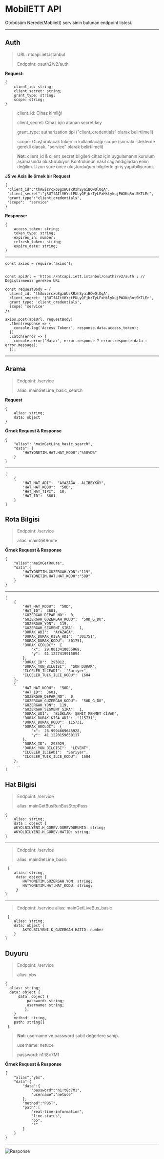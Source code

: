 # MobiIETT API
Otobüsüm Nerede(Mobiiett) servisinin bulunan endpoint listesi.

<hr>

## Auth

    

> URL: ntcapi.iett.istanbul
> 
> Endpoint: oauth2/v2/auth

**Request:**

	{
		client_id: string;
		client_secret: string;
		grant_type: string; 
		scope: string;
	}

> client_id: Cihaz kimliği
> 
> client_secret: Cihaz için atanan secret key
> 
> grant_type: autharization tipi ("client_credentials" olarak belirtilmeli)
> 
> scope: Oluşturulacak token'in kullanılacağı scope (sonraki isteklerde gerekli olacak. "service" olarak belirtilmeli)


 

> **Not**: client_id & client_secret bilgileri cihaz için uygulamanın kurulum aşamasında oluşturuluyor. Kontrolünün nasıl sağlandığından emin değilim. Uzun süre önce oluşturduğum bilgilerle giriş yapabiliyorum.

**JS ve Axis ile örnek bir Request**

    {
     "client_id":"thAwizrcxoSgzWUzRRzhSyaiBQwQlOqA",
     "client_secret":"jRUTfAItVHYctPULyQFjbzTyLFxHklykujPWXKqRntSKTLEr",
     "grant_type":"client_credentials",
     "scope":  "service"
    }

**Response:**

    {
    	access_token: string;
    	token_type: string;
    	expires_in: number; 
    	refresh_token: string;
    	expire_date: string;
    }

<hr>

    const axios = require('axios');


    const apiUrl = 'https://ntcapi.iett.istanbul/oauth2/v2/auth'; // Değiştirmeniz gereken URL
    
    const requestBody = {
      client_id: 'thAwizrcxoSgzWUzRRzhSyaiBQwQlOqA',
      client_secret: 'jRUTfAItVHYctPULyQFjbzTyLFxHklykujPWXKqRntSKTLEr',
      grant_type: 'client_credentials',
      scope: 'service'
    };
    
    axios.post(apiUrl, requestBody)
      .then(response => {
        console.log('Access Token:', response.data.access_token);
      })
      .catch(error => {
        console.error('Hata:', error.response ? error.response.data : error.message);
      });


<hr>

## Arama

> Endpoint: /service
> 
> alias: mainGetLine_basic_search

**Request**

    {
	    alias: string;
	    data: object
    }

**Örnek Request & Response**

    {
	    "alias": "mainGetLine_basic_search",
	    "data": {
		    "HATYONETIM.HAT.HAT_KODU":"%50%D%"
	    }
    }

<hr>

    [
	    {   
		    "HAT_HAT_ADI":  "AYAZAĞA - ALİBEYKÖY",   
		    "HAT_HAT_KODU":  "50D",
		    "HAT_HAT_TIPI":  10,
		    "HAT_ID":  3601
	    }
    ]

## Rota Bilgisi

> Endpoint: /service
> 
> alias: mainGetRoute

**Örnek Request & Response**

    {
	    "alias":"mainGetRoute",   
	    "data":{
		    "HATYONETIM.GUZERGAH.YON":"119",
		    "HATYONETIM.HAT.HAT_KODU":"50D" 
	    }
    }

<hr>

    [
	    {
		    "HAT_HAT_KODU":  "50D",
		    "HAT_ID":  3601,
		    "GUZERGAH_DEPAR_NO":  0,
		    "GUZERGAH_GUZERGAH_KODU":  "50D_G_D0",
		    "GUZERGAH_YON":  119,
		    "GUZERGAH_SEGMENT_SIRA":  1,
		    "DURAK_ADI":  "AYAZAĞA",
		    "DURAK_DURAK_KISA_ADI":  "301751",
		    "DURAK_DURAK_KODU":  301751,
		    "DURAK_GEOLOC":  {
			    "x":  29.0013410055968,
			    "y":  41.1227419915094
		    },
		    "DURAK_ID":  293812,
		    "DURAK_YON_BILGISI":  "SON DURAK",
		    "ILCELER_ILCEADI":  "Sarıyer",
		    "ILCELER_TUIK_ILCE_KODU":  1604
	    },
	    {
		    "HAT_HAT_KODU":  "50D",
		    "HAT_ID":  3601,
		    "GUZERGAH_DEPAR_NO":  0,
		    "GUZERGAH_GUZERGAH_KODU":  "50D_G_D0",
		    "GUZERGAH_YON":  119,
		    "GUZERGAH_SEGMENT_SIRA":  1,
		    "DURAK_ADI":  "BLOKLAR- ŞEHİT MEHMET CİVAK",
		    "DURAK_DURAK_KISA_ADI":  "115731",
		    "DURAK_DURAK_KODU":  115731,
		    "DURAK_GEOLOC":  {
			    "x":  28.9994669645928,
			    "y":  41.1220159650117
		    },
		    "DURAK_ID":  293929,
		    "DURAK_YON_BILGISI":  "LEVENT",
		    "ILCELER_ILCEADI":  "Sarıyer",
		    "ILCELER_TUIK_ILCE_KODU":  1604
	    },
	    ...
    ]

## Hat Bilgisi

> Endpoint: /service
> 
> alias: mainGetBusRunBusStopPass

    {
	    alias: string;
	    data : object {
	    AKYOLBILYENI.H_GOREV.GOREVDURUMID: string;
	    AKYOLBILYENI.H_GOREV.HATID: string;
    }

<hr>
    
> Endpoint: /service
> 
> alias: mainGetLine_basic
  
     {  
		alias: string,  
		 data: object {
		    HATYONETIM.GUZERGAH.YON: string;
		    HATYONETIM.HAT.HAT_KODU: string;
		 }
    }
        
 <hr>
 
> Endpoint: /service
> alias: mainGetLiveBus_basic
  
  

     {
    	alias: string;
    	data: object {
	    	AKYOLBILYENI.K_GUZERGAH.HATID: number
	    }
    }

## Duyuru

> Endpoint: /service
> 
> alias: ybs

    {
	  alias: string;
	  data: object {
		  data: object {
			  password: string;
			  username: string;
			 },
		}
		method: string,
		path: string[]
	 }

> **Not**: username ve password sabit değerlere sahip.
> 
> username: netuce
> 
> password: n1!t8c7M1

**Örnek Request & Response**

    {
	    "alias":"ybs",
	    "data":{
		    "data":{
			    "password":"n1!t8c7M1",
			    "username":"netuce"
		    },
		    "method":"POST",
		    "path":[
			    "real-time-information",
			    "line-status",
			    "55",
			    "*"
		    ]
		}
    }

<hr>

   ![Response](https://i.hizliresim.com/88meqrb.png)
